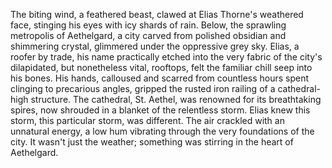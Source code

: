 The biting wind, a feathered beast, clawed at Elias Thorne's weathered face, stinging his eyes with icy shards of rain.  Below, the sprawling metropolis of Aethelgard, a city carved from polished obsidian and shimmering crystal, glimmered under the oppressive grey sky.  Elias, a roofer by trade, his name practically etched into the very fabric of the city's dilapidated, but nonetheless vital, rooftops, felt the familiar chill seep into his bones.  His hands, calloused and scarred from countless hours spent clinging to precarious angles, gripped the rusted iron railing of a cathedral-high structure.  The cathedral, St. Aethel, was renowned for its breathtaking spires, now shrouded in a blanket of the relentless storm.  Elias knew this storm, this particular storm, was different.  The air crackled with an unnatural energy, a low hum vibrating through the very foundations of the city.  It wasn't just the weather; something was stirring in the heart of Aethelgard.
